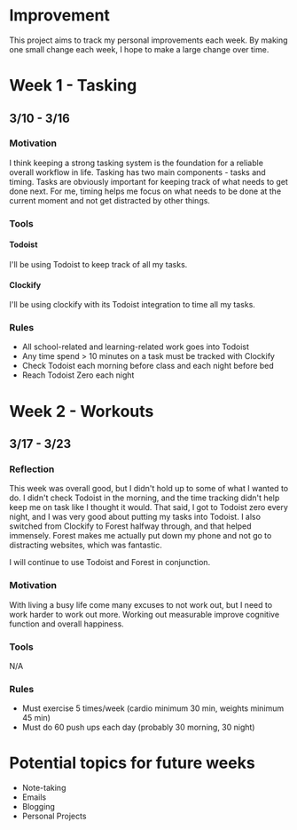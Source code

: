 # Improvement

This project aims to track my personal improvements each week. By making one small change each week, I hope to make a large change over time.

# Week 1 - Tasking
## 3/10 - 3/16
### Motivation

I think keeping a strong tasking system is the foundation for a reliable overall workflow in life. Tasking has two main components - tasks and timing. Tasks are obviously important for keeping track of what needs to get done next. For me, timing helps me focus on what needs to be done at the current moment and not get distracted by other things.

### Tools
#### Todoist

I'll be using Todoist to keep track of all my tasks.

#### Clockify

I'll be using clockify with its Todoist integration to time all my tasks.

### Rules

- All school-related and learning-related work goes into Todoist
- Any time spend > 10 minutes on a task must be tracked with Clockify
- Check Todoist each morning before class and each night before bed
- Reach Todoist Zero each night

# Week 2 - Workouts
## 3/17 - 3/23
### Reflection

This week was overall good, but I didn't hold up to some of what I wanted to do. I didn't check Todoist in the morning, and the time tracking didn't help keep me on task like I thought it would. That said, I got to Todoist zero every night, and I was very good about putting my tasks into Todoist. I also switched from Clockify to Forest halfway through, and that helped immensely. Forest makes me actually put down my phone and not go to distracting websites, which was fantastic.

I will continue to use Todoist and Forest in conjunction.

### Motivation

With living a busy life come many excuses to not work out, but I need to work harder to work out more. Working out measurable improve cognitive function and overall happiness.

### Tools

N/A

### Rules

- Must exercise 5 times/week (cardio minimum 30 min, weights minimum 45 min)
- Must do 60 push ups each day (probably 30 morning, 30 night)

# Potential topics for future weeks

- Note-taking
- Emails
- Blogging
- Personal Projects

